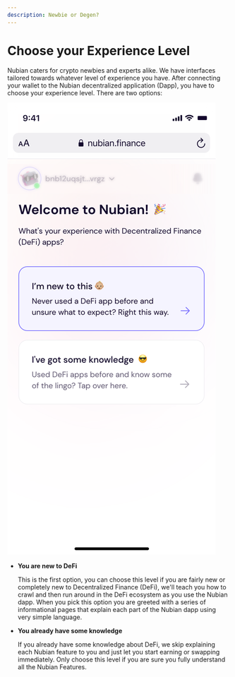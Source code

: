 ```yaml
---
description: Newbie or Degen?
---
```


# Choose your Experience Level

Nubian caters for crypto newbies and experts alike. We have interfaces tailored towards whatever level of experience you have. After connecting your wallet to the Nubian decentralized application (Dapp), you have to choose your experience level. There are two options:

![Experience Level Options.](<../.gitbook/assets/iPhone 13 mini - 28.svg>)

*   **You are new to DeFi**

    This is the first option, you can choose this level if you are fairly new or completely new to Decentralized Finance (DeFi), we'll teach you how to crawl and then run around in the DeFi ecosystem as you use the Nubian dapp. When you pick this option you are greeted with a series of informational pages that explain each part of the Nubian dapp using very simple language.
*   **You already have some knowledge**

    If you already have some knowledge about DeFi, we skip explaining each Nubian feature to you and just let you start earning or swapping immediately. Only choose this level if you are sure you fully understand all the Nubian Features.
